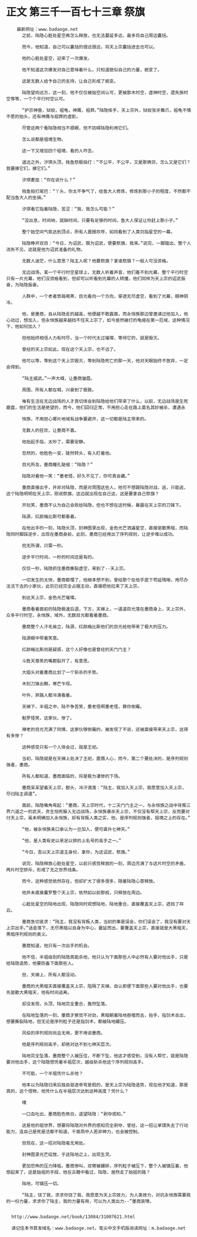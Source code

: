 # 正文 第三千一百七十三章 祭旗
        最新网址：www.badaoge.net
          之前，陆隐心脏处星空再怎么释放，也无法蔓延多远，最多将自己周边囊括。
      
          而今，他知道，自己可以囊括的很远很远，将天上宗囊括进去也可以。
      
          他的心脏处星空，迎来了一次爆发。
      
          他不知道这次爆发对自己意味着什么，只知道貌似自己的力量，蜕变了。
      
          这是无数人给予自己的支持，让自己形成了蜕变。
      
          陆隐望向远方，这一刻，他不仅仅被始空间认可，更被那木时空，虚神时空，遗失族时空等等，一个个平行时空认可。
      
          “护宗神兽，狱蛟，祖龟，神鹰，祖莽。”陆隐挥手，天上宗外，狱蛟张牙舞爪，祖龟不情不愿的抬头，还有神鹰与祖莽的虚影。
      
          尽管这两个看陆隐相当不顺眼，但不妨碍陆隐利用它们。
      
          怎么说都是祖境生物。
      
          这一下又增加四个祖境，看的人咋舌。
      
          遥远之外，汐琪头顶，贱鱼怒极拍打：“不公平，不公平，又是那俩货，怎么又是它们？我要揍它们，揍它们。”
      
          汐琪委屈：“你在说什么？”
      
          贱鱼拍打尾巴：“丫头，你太不争气了，给鱼大人修炼，修炼到那小子的程度，不然都不配当鱼大人的坐骑。”
      
          汐琪看它指着陆隐，苦涩：“我，我怎么可能？”
      
          “没出息，时间呐，就缺时间，只要有足够的时间，鱼大人保证让你赶上那小子。”
      
          整个始空间气氛达到顶点，所有人震撼欢呼，如同看到了人类剑指星空的一幕。
      
          陆隐睁开双目：“今日，为诏武，既为诏武，便要祭旗，我来。”说完，一脚踏出，整个人消失不见，这就是他为诏武准备的礼物。
      
          无数人迷茫，什么意思？陆主人呢？他要祭旗？拿谁祭旗？一般人可没资格。
      
          无边战场，某一个平行时空星球上，无数人听着声音，他们看不到光幕，整个平行时空只有一片光幕，他们没资格看到，但却可以听看到光幕的人转播，他们同样为天上宗的诏武振奋，为陆隐振奋。
      
          人群中，一个老者悠哉喝茶，目光看向一个方向，穿透无尽虚空，看到了光幕，眼神阴冷。
      
          他，是墨商，自从陆隐走的越高，他便越不敢露面，而永恒族那边曾邀请过他加入，他心动过，想加入，但永恒族越来越挡不住天上宗了，如今居然被打的龟缩在第一厄域，这种情况下，他如何加入？
      
          但他始终相信人力有时尽，当一个时代太过璀璨，等待它的，就是毁灭。
      
          曾经的天上宗如此，现在这个天上宗，也不远了。
      
          他可以等，等到这个天上宗毁灭，等到陆隐死亡的那一天，他对天眼始终不放弃，一定会得到。
      
          “陆主威武。”一声大喊，让墨商皱眉。
      
          周围，所有人都在喊，兴奋到了极致。
      
          唯有生活在无边战场的人才真切体会到陆隐给他们带来了什么，以前，无边战场是生死磨盘，他们的生活是绝望的，而今，他们回归正常，不用担心走在路上莫名其妙被杀，遭遇永
      
          恒族，不用担心哪片地域有战争要避开，这一切都是陆主带来的。
      
          无数人的狂欢，让墨商不喜。
      
          他抬起手指，太吵了，需要安静。
      
          忽然的，他脸色一变，陡然转头，有人盯着他。
      
          目光所及，墨商瞳孔陡缩：“陆隐？”
      
          陆隐对着他一笑：“墨老怪，好久不见了，你可真会藏。”
      
          墨商直接出手，并非对陆隐，而是对周围这些人，他可不想跟陆隐对战，逃，只能逃，这个陆隐明明在天上宗，刚说祭旗，这边就出现在自己这，这是要拿自己祭旗？
      
          开玩笑，墨商不认为自己会败给陆隐，但也不想在这时候，暴露在天上宗的刀锋下。
      
          陆源，红颜梅比斯可都看着。
      
          在他出手的一刻，陆隐头顶，封神图录出现，金色光芒洒遍星空，直接驱散黑暗，而陆隐同时脚踩逆步，出现在墨商身前，此刻，墨商已经用出了序列规则，让逆步难以成功。
      
          但无所谓，只需一秒。
      
          逆步平行时间，一秒的时间还是有的。
      
          仅仅一秒，陆隐抓住墨商撕裂虚空，来到了--天上宗。
      
          一切发生的太快，墨商都懵了，他根本想不到，曾经那个在他手底下苟延残喘，用尽办法活下去的小家伙，此刻已经完全占据主动，直接把他拉来了天上宗。
      
          到达天上宗，金色光芒璀璨。
      
          墨商看着面前的陆隐极速后退，下方，天梯上，一道道目光落在墨商身上，天上宗外，众多平行时空，永恒族，域外，无数目光都看着墨商。
      
          墨商整个人汗毛耸立，陆源，红颜梅比斯他们的目光给他带来了极大的压力。
      
          陆源眼中带着笑意。
      
          红颜梅比斯则是疑惑，这个人好像也是曾经的天门门主？
      
          斗胜天尊笑的嘴都裂开了，有意思。
      
          大姐头对着墨商比划了一个斩杀的手势。
      
          木刻刀锋出鞘，寒芒乍现。
      
          叶仵，弃路人都冷漠看着。
      
          天梯下，半祖之中，陆不争苦笑，墨老怪啊墨老怪，算你倒霉。
      
          魁罗怪笑，这家伙，惨了。
      
          禅老的目光充满了同情，这家伙够倒霉的，被发现了不说，还被直接带来天上宗，这得有多惨？
      
          这种感受只有一个人体会过，就是王祀。
      
          当初，陆隐就是在天梯上处决了王祀，震慑人心，而今，第二个要处决的，是序列规则强者，墨商。
      
          所有人都知道，墨商面临的，将是极为凄惨的下场。
      
          墨商呆呆望着天上宗，额头，冷汗滴落：“陆主，我加入天上宗，我愿意加入天上宗， 尽归陆主调遣”。
      
          面前，陆隐嘴角弯起：“墨商，天上宗时代，十二天门门主之一，与永恒族之战中背叛三界六道之一的武天，贪生怕死躲入无边战场，永恒族袭杀天上宗，不仅没有帮天上宗，反而要对付天上宗，虽未明确加入永恒族，却有背叛人类之实，他，是序列规则强者，祖境之上的存在。”
      
          “他，被永恒族亲口承认为一旦加入，便可直升七神天。”
      
          “他，是人类有史以来足以排的上名号的高手之一。”
      
          “今日，吾以天上宗道主身份，拿你，为这诏武，祭旗。”
      
          说完，陆隐释放心脏处星空，以前只感觉释放的一刻，周边充满了与这片时空的矛盾，两片时空排斥，形成了无之世界线条。
      
          而今，这种感觉依然存在，但却扩大了很多很多，随着陆隐心意释放。
      
          他并未直接囊罗整个天上宗，依然如以前那般，只释放在周边。
      
          心脏处星空的陆地出现，陆隐同时观想陆地，陆地重合，直接覆盖天上宗，遮挡了祥云。
      
          墨商急切哀求：“陆主，我没有背叛人类，当初的事是误会，你们误会了，我没有要对天上宗出手。”话音落下，无尽黑暗以自身为中心，蔓延而出，要覆盖天上宗，直接就是大黑暗天，黑暗序列规则的奥义。
      
          墨商知道，他只有一次出手的机会。
      
          他不信，半祖级别的陆隐真能杀他，他只认为下面那些人中必然有人要对他出手，只是给陆隐造势，他要防备下面那些人。
      
          但，天梯上，所有人都没动。
      
          墨商的大黑暗天直接覆盖天上宗，阻隔了天梯，自认即便下面那些人要对他出手，也要先驱散大黑暗天，他有时间逃离。
      
          却没发现，头顶，陆地完全重合，轰然坠落。
      
          在陆地坠落的一刻，墨商才察觉不对劲，黑暗朝着陆地吞噬而去，抬手，指剑术击出，想要撕裂陆地，但无论是序列粒子还是指剑术，都被陆地碾压。
      
          风伯的序列规则尚且无用，更不用说墨商。
      
          他是序列规则高手，却绝对达不到七神天层次。
      
          陆地完全坠落，墨商整个人被压住，不断下坠，他这才感受到，没有人帮忙，就是陆隐要对他出手，这个陆隐想凭着半祖层次，越级斩杀他这个序列规则高手。
      
          不可能，一个半祖凭什么杀他？
      
          他本以为陆隐归来后独自驱逐帝穹是假的，是天上宗为陆隐造势，现在他才知道，那是真的，这个怪物，他凭什么在半祖层次达到这种高度？凭什么？
      
          噗
      
          一口血吐出，墨商脸色煞白，遥望陆隐：“剥夺感知。”
      
          这是他的祖世界，想要将陆隐对外界的感知完全剥夺，曾经，这一招让单璞失去了行动能力，连自己是死是活都不知道，千面局中人若非神力，也会被控制。
      
          但现在，这一招对陆隐毫无用处。
      
          封神图录光芒绽放，于这陆地之上，出现生灵。
      
          更加恐怖的压力降临，墨商惨叫，双臂被碾碎，序列粒子被压下，整个人被镇压着，他想起来了，这是始祖的手段，他在古籍中看过，陆隐，居然走了始祖的路？
      
          陆地，可镇压一切。
      
          “陆主，饶了我，求求你饶了我，我愿意为天上宗效力，为人类效力，对抗永恒族需要我的一份力量，求求你了陆主，我的力量有用，可以为人类出力--”墨商哀嚎。
      
      
      http://www.badaoge.net/book/13084/31007621.html
      
      请记住本书首发域名：www.badaoge.net。笔尖中文手机版阅读网址：m.badaoge.net